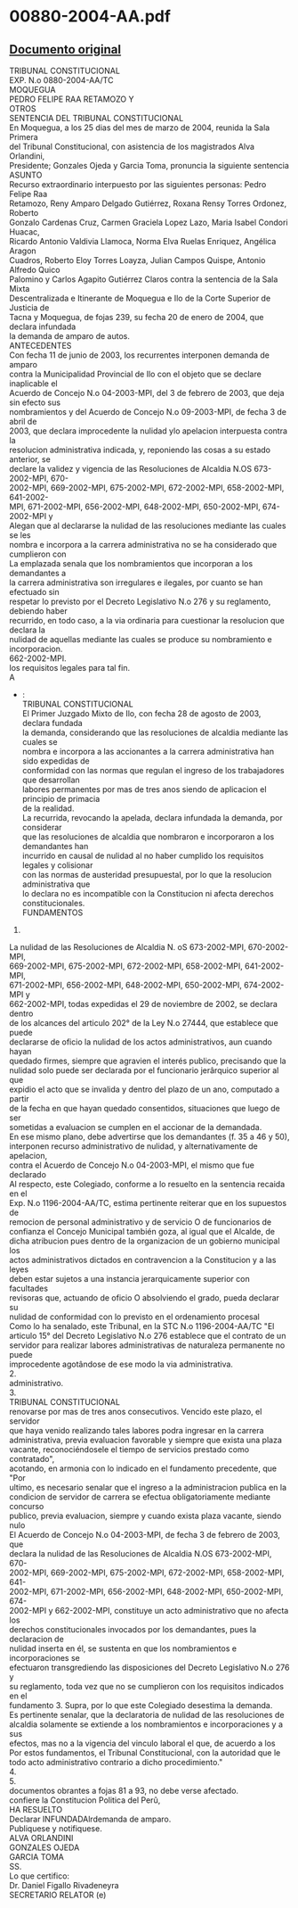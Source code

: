 
00880-2004-AA.pdf
=================
  
[Documento original](https://tc.gob.pe/jurisprudencia/2005/00880-2004-AA.pdf)  
---  
TRIBUNAL CONSTITUCIONAL  
EXP. N.o 0880-2004-AA/TC  
MOQUEGUA  
PEDRO FELIPE RAA RETAMOZO Y  
OTROS  
SENTENCIA DEL TRIBUNAL CONSTITUCIONAL  
En Moquegua, a los 25 dias del mes de marzo de 2004, reunida la Sala Primera  
del Tribunal Constitucional, con asistencia de los magistrados Alva Orlandini,  
Presidente; Gonzales Ojeda y Garcia Toma, pronuncia la siguiente sentencia  
ASUNTO  
Recurso extraordinario interpuesto por las siguientes personas: Pedro Felipe Raa  
Retamozo, Reny Amparo Delgado Gutiérrez, Roxana Rensy Torres Ordonez, Roberto  
Gonzalo Cardenas Cruz, Carmen Graciela Lopez Lazo, Maria Isabel Condori Huacac,  
Ricardo Antonio Valdivia Llamoca, Norma Elva Ruelas Enriquez, Angélica Aragon  
Cuadros, Roberto Eloy Torres Loayza, Julian Campos Quispe, Antonio Alfredo Quico  
Palomino y Carlos Agapito Gutiérrez Claros contra la sentencia de la Sala Mixta  
Descentralizada e Itinerante de Moquegua e Ilo de la Corte Superior de Justicia de  
Tacna y Moquegua, de fojas 239, su fecha 20 de enero de 2004, que declara infundada  
la demanda de amparo de autos.  
ANTECEDENTES  
Con fecha 11 de junio de 2003, los recurrentes interponen demanda de amparo  
contra la Municipalidad Provincial de Ilo con el objeto que se declare inaplicable el  
Acuerdo de Concejo N.o 04-2003-MPI, del 3 de febrero de 2003, que deja sin efecto sus  
nombramientos y del Acuerdo de Concejo N.o 09-2003-MPI, de fecha 3 de abril de  
2003, que declara improcedente la nulidad ylo apelacion interpuesta contra la  
resolucion administrativa indicada, y, reponiendo las cosas a su estado anterior, se  
declare la validez y vigencia de las Resoluciones de Alcaldia N.OS 673-2002-MPI, 670-  
2002-MPI, 669-2002-MPI, 675-2002-MPI, 672-2002-MPI, 658-2002-MPI, 641-2002-  
MPI, 671-2002-MPI, 656-2002-MPI, 648-2002-MPI, 650-2002-MPI, 674-2002-MPI y  
Alegan que al declararse la nulidad de las resoluciones mediante las cuales se les  
nombra e incorpora a la carrera administrativa no se ha considerado que cumplieron con  
La emplazada senala que los nombramientos que incorporan a los demandantes a  
la carrera administrativa son irregulares e ilegales, por cuanto se han efectuado sin  
respetar lo previsto por el Decreto Legislativo N.o 276 y su reglamento, debiendo haber  
recurrido, en todo caso, a la via ordinaria para cuestionar la resolucion que declara la  
nulidad de aquellas mediante las cuales se produce su nombramiento e incorporacion.  
662-2002-MPI.  
los requisitos legales para tal fin.  
A  
- :  
TRIBUNAL CONSTITUCIONAL  
El Primer Juzgado Mixto de Ilo, con fecha 28 de agosto de 2003, declara fundada  
la demanda, considerando que las resoluciones de alcaldia mediante las cuales se  
nombra e incorpora a las accionantes a la carrera administrativa han sido expedidas de  
conformidad con las normas que regulan el ingreso de los trabajadores que desarrollan  
labores permanentes por mas de tres anos siendo de aplicacion el principio de primacia  
de la realidad.  
La recurrida, revocando la apelada, declara infundada la demanda, por considerar  
que las resoluciones de alcaldia que nombraron e incorporaron a los demandantes han  
incurrido en causal de nulidad al no haber cumplido los requisitos legales y colisionar  
con las normas de austeridad presupuestal, por lo que la resolucion administrativa que  
lo declara no es incompatible con la Constitucion ni afecta derechos constitucionales.  
FUNDAMENTOS  
1.  
La nulidad de las Resoluciones de Alcaldia N. oS 673-2002-MPI, 670-2002-MPI,  
669-2002-MPI, 675-2002-MPI, 672-2002-MPI, 658-2002-MPI, 641-2002-MPI,  
671-2002-MPI, 656-2002-MPI, 648-2002-MPI, 650-2002-MPI, 674-2002-MPI y  
662-2002-MPI, todas expedidas el 29 de noviembre de 2002, se declara dentro  
de los alcances del articulo 202° de la Ley N.o 27444, que establece que puede  
declararse de oficio la nulidad de los actos administrativos, aun cuando hayan  
quedado firmes, siempre que agravien el interés publico, precisando que la  
nulidad solo puede ser declarada por el funcionario jerârquico superior al que  
expidio el acto que se invalida y dentro del plazo de un ano, computado a partir  
de la fecha en que hayan quedado consentidos, situaciones que luego de ser  
sometidas a evaluacion se cumplen en el accionar de la demandada.  
En ese mismo plano, debe advertirse que los demandantes (f. 35 a 46 y 50),  
interponen recurso administrativo de nulidad, y alternativamente de apelacion,  
contra el Acuerdo de Concejo N.o 04-2003-MPI, el mismo que fue declarado  
Al respecto, este Colegiado, conforme a lo resuelto en la sentencia recaida en el  
Exp. N.o 1196-2004-AA/TC, estima pertinente reiterar que en los supuestos de  
remocion de personal administrativo y de servicio O de funcionarios de  
confianza el Concejo Municipal también goza, al igual que el Alcalde, de  
dicha atribucion pues dentro de la organizacion de un gobierno municipal los  
actos administrativos dictados en contravencion a la Constitucion y a las leyes  
deben estar sujetos a una instancia jerarquicamente superior con facultades  
revisoras que, actuando de oficio O absolviendo el grado, pueda declarar su  
nulidad de conformidad con lo previsto en el ordenamiento procesal  
Como lo ha senalado, este Tribunal, en la STC N.o 1196-2004-AA/TC "El  
articulo 15° del Decreto Legislativo N.o 276 establece que el contrato de un  
servidor para realizar labores administrativas de naturaleza permanente no puede  
improcedente agotândose de ese modo la via administrativa.  
2.  
administrativo.  
3.  
TRIBUNAL CONSTITUCIONAL  
renovarse por mas de tres anos consecutivos. Vencido este plazo, el servidor  
que haya venido realizando tales labores podra ingresar en la carrera  
administrativa, previa evaluacion favorable y siempre que exista una plaza  
vacante, reconociéndosele el tiempo de servicios prestado como contratado",  
acotando, en armonia con lo indicado en el fundamento precedente, que "Por  
ultimo, es necesario senalar que el ingreso a la administracion publica en la  
condicion de servidor de carrera se efectua obligatoriamente mediante concurso  
publico, previa evaluacion, siempre y cuando exista plaza vacante, siendo nulo  
El Acuerdo de Concejo N.o 04-2003-MPI, de fecha 3 de febrero de 2003, que  
declara la nulidad de las Resoluciones de Alcaldia N.OS 673-2002-MPI, 670-  
2002-MPI, 669-2002-MPI, 675-2002-MPI, 672-2002-MPI, 658-2002-MPI, 641-  
2002-MPI, 671-2002-MPI, 656-2002-MPI, 648-2002-MPI, 650-2002-MPI, 674-  
2002-MPI y 662-2002-MPI, constituye un acto administrativo que no afecta los  
derechos constitucionales invocados por los demandantes, pues la declaracion de  
nulidad inserta en él, se sustenta en que los nombramientos e incorporaciones se  
efectuaron transgrediendo las disposiciones del Decreto Legislativo N.o 276 y  
su reglamento, toda vez que no se cumplieron con los requisitos indicados en el  
fundamento 3. Supra, por lo que este Colegiado desestima la demanda.  
Es pertinente senalar, que la declaratoria de nulidad de las resoluciones de  
alcaldia solamente se extiende a los nombramientos e incorporaciones y a sus  
efectos, mas no a la vigencia del vinculo laboral el que, de acuerdo a los  
Por estos fundamentos, el Tribunal Constitucional, con la autoridad que le  
todo acto administrativo contrario a dicho procedimiento."  
4.  
5.  
documentos obrantes a fojas 81 a 93, no debe verse afectado.  
confiere la Constitucion Politica del Perû,  
HA RESUELTO  
Declarar INFUNDADAlrdemanda de amparo.  
Publiquese y notifiquese.  
ALVA ORLANDINI  
GONZALES OJEDA  
GARCIA TOMA  
SS.  
Lo que certifico:  
Dr. Daniel Figallo Rivadeneyra  
SECRETARIO RELATOR (e)